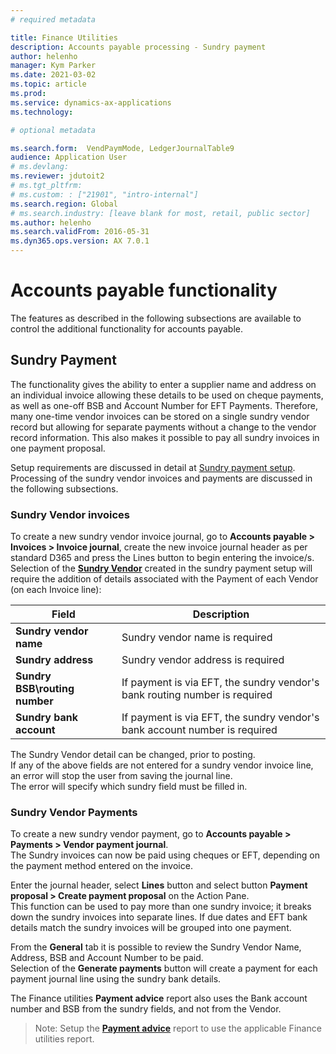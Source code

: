 ```yaml
---
# required metadata

title: Finance Utilities 
description: Accounts payable processing - Sundry payment
author: helenho
manager: Kym Parker
ms.date: 2021-03-02
ms.topic: article
ms.prod: 
ms.service: dynamics-ax-applications
ms.technology: 

# optional metadata

ms.search.form:  VendPaymMode, LedgerJournalTable9
audience: Application User
# ms.devlang: 
ms.reviewer: jdutoit2
# ms.tgt_pltfrm: 
# ms.custom: : ["21901", "intro-internal"]
ms.search.region: Global
# ms.search.industry: [leave blank for most, retail, public sector]
ms.author: helenho
ms.search.validFrom: 2016-05-31
ms.dyn365.ops.version: AX 7.0.1
---
```


# Accounts payable functionality
The features as described in the following subsections are available to control the additional functionality for accounts payable.

## Sundry Payment

The functionality gives the ability to enter a supplier name and address on an individual invoice allowing these details to be used on cheque payments, as well as one-off BSB and Account Number for EFT Payments. Therefore, many one-time vendor invoices can be stored on a single sundry vendor record but allowing for separate payments without a change to the vendor record information.  This also makes it possible to pay all sundry invoices in one payment proposal.

Setup requirements are discussed in detail at [Sundry payment setup](../../Setup/ACCOUNTS-PAYABLE/Sundry-payment.md). <br>
Processing of the sundry vendor invoices and payments are discussed in the following subsections.

### Sundry Vendor invoices

To create a new sundry vendor invoice journal, go to **Accounts payable > Invoices > Invoice journal**, create the new invoice journal header as per standard D365 and press the Lines button to begin entering the invoice/s. Selection of the [**Sundry Vendor**](../../Setup/ACCOUNTS-PAYABLE/Sundry-payment.md#sundry-vendor) created in the sundry payment setup will require the addition of details associated with the Payment of each Vendor (on each Invoice line):

|    Field  |    Description   |
|-|-|
|  **Sundry vendor name** |  Sundry vendor name is required  |
|  **Sundry address** |  Sundry vendor address is required  |
|  **Sundry BSB\routing number** |  If payment is via EFT, the sundry vendor's bank routing number is required |
|  **Sundry bank account** |  If payment is via EFT, the sundry vendor's bank account number is required |

The Sundry Vendor detail can be changed, prior to posting. <br>
If any of the above fields are not entered for a sundry vendor invoice line, an error will stop the user from saving the journal line. <br>
The error will specify which sundry field must be filled in.

### Sundry Vendor Payments

To create a new sundry vendor payment, go to **Accounts payable > Payments > Vendor payment journal**. <br>
The Sundry invoices can now be paid using cheques or EFT, depending on the payment method entered on the invoice.

Enter the journal header, select **Lines** button and select button **Payment proposal > Create payment proposal** on the Action Pane. <br>
This function can be used to pay more than one sundry invoice; it breaks down the sundry invoices into separate lines. If due dates and EFT bank details match the sundry invoices will be grouped into one payment.

From the **General** tab it is possible to review the Sundry Vendor Name, Address, BSB and Account Number to be paid. <br>
Selection of the **Generate payments** button will create a payment for each payment journal line using the sundry bank details. <br>

The Finance utilities **Payment advice** report also uses the Bank account number and BSB from the sundry fields, and not from the Vendor. <br>
> Note: Setup the [**Payment advice**](../../Setup/ACCOUNTS-PAYABLE/Vendor-payments.md#payment-advice-report) report to use the applicable Finance utilities report.
